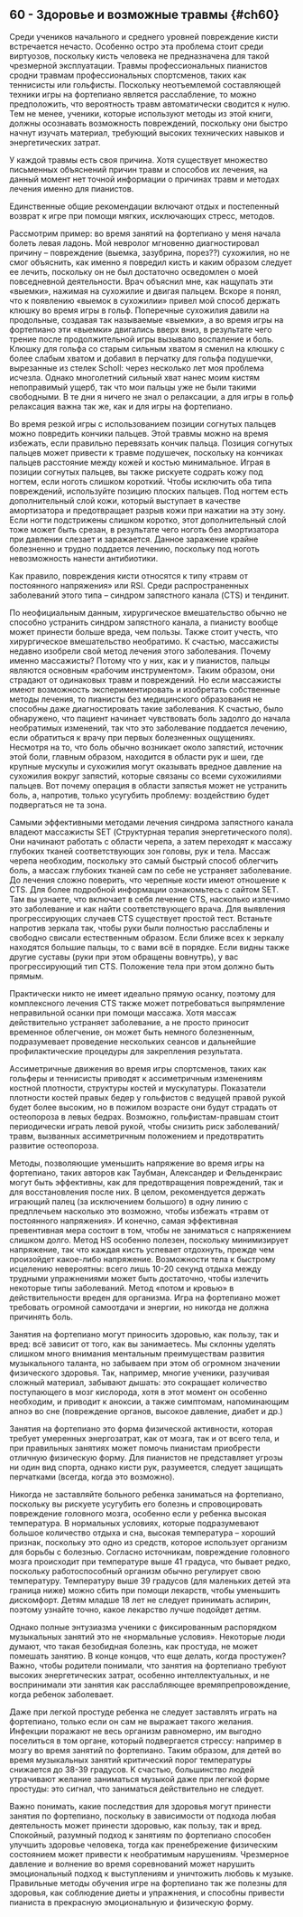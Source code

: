 ## 60 - Здоровье и возможные травмы {#ch60}

Среди учеников начального и среднего уровней повреждение кисти встречается нечасто. Особенно остро эта проблема стоит среди виртуозов, поскольку кисть человека не предназначена для такой чрезмерной эксплуатации. Травмы профессиональных пианистов сродни травмам профессиональных спортсменов, таких как теннисисты или гольфисты. Поскольку неотъемлемой составляющей техники игры на фортепиано является расслабление, то можно предположить, что вероятность травм автоматически сводится к нулю. Тем не менее, ученики, которые используют методы из этой книги, должны осознавать возможность повреждений, поскольку они быстро начнут изучать материал, требующий высоких технических навыков и энергетических затрат.

У каждой травмы есть своя причина. Хотя существует множество письменных объяснений причин травм и способов их лечения, на данный момент нет точной информации о причинах травм и методах лечения именно для пианистов.

Единственные общие рекомендации включают отдых и постепенный возврат к игре при помощи мягких, исключающих стресс, методов.

Рассмотрим пример: во время занятий на фортепиано у меня начала болеть левая ладонь. Мой невролог мгновенно диагностировал причину – повреждение (выемка, зазубрина, порез??) сухожилия, но не смог объяснить, как именно я повредил кисть и каким образом следует ее лечить, поскольку он не был достаточно осведомлен о моей повседневной деятельности. Врач объяснил мне, как нащупать эти «выемки», нажимая на сухожилие и двигая пальцем. Вскоре я понял, что к появлению «выемок в сухожилии» привел мой способ держать клюшку во время игры в гольф. Поперечные сухожилия давили на продольные, создавая так называемые «выемки», а во время игры на фортепиано эти «выемки» двигались вверх вниз, в результате чего трение после продолжительной игры вызывало воспаление и боль. Клюшку для гольфа со старым сильным хватом я сменил на клюшку с более слабым хватом и добавил в перчатку для гольфа подушечки, вырезанные из стелек Scholl: через несколько лет моя проблема исчезла. Однако многолетний сильный хват нанес моим кистям непоправимый ущерб, так что мои пальцы уже не были такими свободными. В те дни я ничего не знал о релаксации, а для игры в гольф релаксация важна так же, как и для игры на фортепиано.

Во время резкой игры с использованием позиции согнутых пальцев можно повредить кончики пальцев. Этой травмы можно на время избежать, если правильно перевязать кончик пальца. Позиция согнутых пальцев может привести к травме подушечек, поскольку на кончиках пальцев расстояние между кожей и костью минимальное. Играя в позиции согнутых пальцев, вы также рискуете содрать кожу под ногтем, если ноготь слишком короткий. Чтобы исключить оба типа повреждений, используйте позицию плоских пальцев. Под ногтем есть дополнительный слой кожи, который выступает в качестве амортизатора и предотвращает разрыв кожи при нажатии на эту зону. Если ногти подстрижены слишком коротко, этот дополнительный слой тоже может быть срезан, в результате чего ноготь без амортизатора при давлении слезает и заражается. Данное заражение крайне болезненно и трудно поддается лечению, поскольку под ноготь невозможность нанести антибиотики.

Как правило, повреждения кисти относятся к типу «травм от постоянного напряжения» или RSI. Среди распространенных заболеваний этого типа – синдром запястного канала (CTS) и тендинит.

По неофициальным данным, хирургическое вмешательство обычно не способно устранить синдром запястного канала, а пианисту вообще может принести больше вреда, чем пользы. Также стоит учесть, что хирургическое вмешательство необратимо. К счастью, массажисты недавно изобрели свой метод лечения этого заболевания. Почему именно массажисты? Потому что у них, как и у пианистов, пальцы являются основным «рабочим инструментом». Таким образом, они страдают от одинаковых травм и повреждений. Но если массажисты имеют возможность экспериментировать и изобретать собственные методы лечения, то пианисты без медицинского образования не способны даже диагностировать такие заболевания. К счастью, было обнаружено, что пациент начинает чувствовать боль задолго до начала необратимых изменений, так что это заболевание поддается лечению, если обратиться к врачу при первых болезненных ощущениях. Несмотря на то, что боль обычно возникает около запястий, источник этой боли, главным образом, находится в области рук и шеи, где крупные мускулы и сухожилия могут оказывать вредное давление на сухожилия вокруг запястий, которые связаны со всеми сухожилиями пальцев. Вот почему операция в области запястья может не устранить боль, а, напротив, только усугубить проблему: воздействию будет подвергаться не та зона.

Самыми эффективными методами лечения синдрома запястного канала владеют массажисты SET (Структурная терапия энергетического поля). Они начинают работать с области черепа, а затем переходят к массажу глубоких тканей соответствующих зон головы, рук и тела. Массаж черепа необходим, поскольку это самый быстрый способ облегчить боль, а массаж глубоких тканей сам по себе не устраняет заболевание. До лечения сложно поверить, что черепные кости имеют отношение к CTS. Для более подробной информации ознакомьтесь с сайтом SET. Там вы узнаете, что включает в себя лечение CTS, насколько излечимо это заболевание и как найти соответствующего врача. Для выявления прогрессирующих случаев CTS существует простой тест. Встаньте напротив зеркала так, чтобы руки были полностью расслаблены и свободно свисали естественным образом. Если ближе всех к зеркалу находятся большие пальцы, то с вами всё в порядке. Если видны также другие суставы (руки при этом обращены вовнутрь), у вас прогрессирующий тип CTS. Положение тела при этом должно быть прямым.

Практически никто не имеет идеально прямую осанку, поэтому для комплексного лечения CTS также может потребоваться выпрямление неправильной осанки при помощи массажа. Хотя массаж действительно устраняет заболевание, а не просто приносит временное облегчение, он может быть немного болезненным, подразумевает проведение нескольких сеансов и дальнейшие профилактические процедуры для закрепления результата.

Ассиметричные движения во время игры спортсменов, таких как гольферы и теннисисты приводят к ассиметричным изменениям костной плотности, структуры костей и мускулатуры. Показатели плотности костей правых бедер у гольфистов с ведущей правой рукой будет более высоким, но в пожилом возрасте они будут страдать от остеопороза в левых бедрах. Возможно, гольфистам-правшам стоит периодически играть левой рукой, чтобы снизить риск заболеваний/травм, вызванных ассиметричным положением и предотвратить развитие остеопороза.

Методы, позволяющие уменьшить напряжение во время игры на фортепиано, таких авторов как Таубман, Александер и Фельденкраис могут быть эффективны, как для предотвращения повреждений, так и для восстановления после них. В целом, рекомендуется держать играющий палец (за исключением большого) в одну линию с предплечьем насколько это возможно, чтобы избежать «травм от постоянного напряжения». И конечно, самая эффективная превентивная мера состоит в том, чтобы не заниматься с напряжением слишком долго. Метод HS особенно полезен, поскольку минимизирует напряжение, так что каждая кисть успевает отдохнуть, прежде чем произойдет какое-либо напряжение. Возможности тела к быстрому исцелению невероятны: всего лишь 10-20 секунд отдыха между трудными упражнениями может быть достаточно, чтобы излечить некоторые типы заболеваний. Метод «потом и кровью» в действительности вреден для организма. Игра на фортепиано может требовать огромной самоотдачи и энергии, но никогда не должна причинять боль.

Занятия на фортепиано могут приносить здоровью, как пользу, так и вред: всё зависит от того, как вы занимаетесь. Мы склонны уделять слишком много внимания ментальным преимуществам развития музыкального таланта, но забываем при этом об огромном значении физического здоровья. Так, например, многие ученики, разучивая сложный материал, забывают дышать: это сокращает количество поступающего в мозг кислорода, хотя в этот момент он особенно необходим, и приводит к аноксии, а также симптомам, напоминающим апноэ во сне (повреждение органов, высокое давление, диабет и др.)

Занятия на фортепиано это форма физической активности, которая требует умеренных энергозатрат, как от мозга, так и от всего тела, и при правильных занятиях может помочь пианистам приобрести отличную физическую форму. Для пианистов не представляет угрозы ни один вид спорта, однако кисти рук, разумеется, следует защищать перчатками (всегда, когда это возможно).

Никогда не заставляйте больного ребенка заниматься на фортепиано, поскольку вы рискуете усугубить его болезнь и спровоцировать повреждение головного мозга, особенно если у ребенка высокая температура. В нормальных условиях, которые подразумевают большое количество отдыха и сна, высокая температура – хороший признак, поскольку это одно из средств, которое использует организм для борьбы с болезнью. Согласно источникам, повреждение головного мозга происходит при температуре выше 41 градуса, что бывает редко, поскольку работоспособный организм обычно регулирует свою температуру. Температуру выше 39 градусов (для маленьких детей эта граница ниже) можно сбить при помощи лекарств, чтобы уменьшить дискомфорт. Детям младше 18 лет не следует принимать аспирин, поэтому узнайте точно, какое лекарство лучше подойдет детям.

Однако полные энтузиазма ученики с фиксированным распорядком музыкальных занятий это не «нормальные условия». Некоторые люди думают, что такая безобидная болезнь, как простуда, не может помешать занятию. В конце концов, что еще делать, когда простужен? Важно, чтобы родители понимали, что занятия на фортепиано требуют высоких энергетических затрат, особенно интеллектуальных, и не воспринимали эти занятия как расслабляющее времяпрепровождение, когда ребенок заболевает.

Даже при легкой простуде ребенка не следует заставлять играть на фортепиано, только если он сам не выражает такого желания. Инфекции поражают не весь организм равномерно, им выгодно поселиться в том органе, который подвергается стрессу: например в мозгу во время занятий по фортепиано. Таким образом, для детей во время музыкальных занятий критический порог температуры снижается до 38-39 градусов. К счастью, большинство людей утрачивают желание заниматься музыкой даже при легкой форме простуды: это сигнал, что заниматься действительно не следует.

Важно понимать, какие последствия для здоровья могут принести занятия по фортепиано, поскольку в зависимости от подхода любая деятельность может принести здоровью, как пользу, так и вред. Спокойный, разумный подход к занятиям по фортепиано способен улучшить здоровье человека, тогда как пренебрежение физическим состоянием может привести к необратимым нарушениям. Чрезмерное давление и волнение во время соревнований может нарушить эмоциональный подход к выступлениям и уничтожить любовь к музыке. Правильные методы обучения игре на фортепиано так же полезны для здоровья, как соблюдение диеты и упражнения, и способны привести пианиста в прекрасную эмоциональную и физическую форму.
